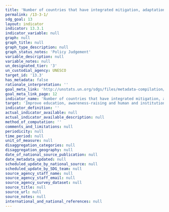 ```yaml
---
title: 'Number of countries that have integrated mitigation, adaptation, impact reduction and early warning into primary, secondary and tertiary curricula'
permalink: /13-3-1/
sdg_goal: 13
layout: indicator
indicator: 13.3.1
indicator_variable: null
graph: null
graph_title: null
graph_type_description: null
graph_status_notes: 'Policy Judgement'
variable_description: null
variable_notes: null
un_designated_tier: '3'
un_custodial_agency: UNESCO
target_id: '13.3'
has_metadata: false
rationale_interpretation: ''
goal_meta_link: 'http://unstats.un.org/sdgs/files/metadata-compilation/Metadata-Goal-13.pdf'
goal_meta_link_page: 12
indicator_name: 'Number of countries that have integrated mitigation, adaptation, impact reduction and early warning into primary, secondary and tertiary curricula'
target: 'Improve education, awareness-raising and human and institutional capacity on climate change mitigation, adaptation, impact reduction and early warning.'
indicator_definition: ''
actual_indicator_available: null
actual_indicator_available_description: null
method_of_computation: ''
comments_and_limitations: null
periodicity: null
time_period: null
unit_of_measure: null
disaggregation_categories: null
disaggregation_geography: null
date_of_national_source_publication: null
date_metadata_updated: null
scheduled_update_by_national_source: null
scheduled_update_by_SDG_team: null
source_agency_staff_name: null
source_agency_staff_email: null
source_agency_survey_dataset: null
source_title: null
source_url: null
source_notes: null
international_and_national_references: null
---
```

